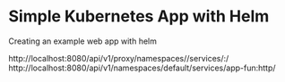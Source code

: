 # Simple Kubernetes App with Helm

Creating an example web app with helm


http://localhost:8080/api/v1/proxy/namespaces/<NAMESPACE>/services/<SERVICE-NAME>:<PORT-NAME>/
http://localhost:8080/api/v1/namespaces/default/services/app-fun:http/

